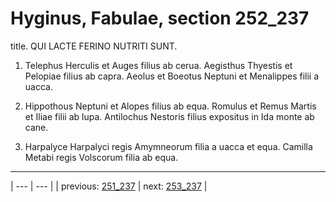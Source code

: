 # Hyginus, Fabulae, section 252_237

title. QUI LACTE FERINO NUTRITI SUNT.



1. Telephus Herculis et Auges filius ab cerua. Aegisthus Thyestis et Pelopiae filius ab capra. Aeolus et Boeotus Neptuni et Menalippes filii a uacca.



2. Hippothous Neptuni et Alopes filius ab equa. Romulus et Remus Martis et Iliae filii ab lupa. Antilochus Nestoris filius expositus in Ida monte ab cane.



3. Harpalyce Harpalyci regis Amymneorum filia a uacca et equa. Camilla Metabi regis Volscorum filia ab equa.



---

| --- | --- |
| previous: [251_237](../251_237/) | next: [253_237](../253_237/) |